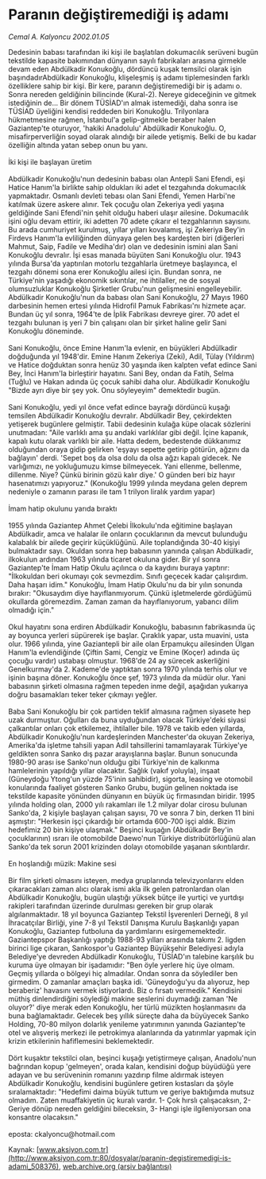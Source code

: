 # Paranın değiştiremediği iş adamı

*Cemal A. Kalyoncu 2002.01.05*

<div class="pNewsDetailMainContent" itemprop="articleBody">
 Dedesinin babası tarafından iki kişi ile başlatılan dokumacılık serüveni bugün tekstilde kapasite bakımından dünyanın sayılı fabrikaları arasına girmekle devam eden Abdülkadir Konukoğlu, dördüncü kuşak temsilci olarak işin başındadırAbdülkadir Konukoğlu, klişeleşmiş iş adamı tiplemesinden farklı özelliklere sahip bir kişi. Bir kere, paranın değiştiremediği bir iş adamı o. Sonra nereden geldiğinin bilincinde (Kural-2). Nereye gideceğinin ve gitmek istediğinin de... Bir dönem TÜSİAD'ın almak istemediği, daha sonra ise TÜSİAD üyeliğini kendisi reddeden biri Konukoğlu. Trilyonlara hükmetmesine rağmen, İstanbul'a gelip-gitmekle beraber halen Gaziantep'te oturuyor, 'hakiki Anadolulu' Abdülkadir Konukoğlu. O, misafirperverliğin soyad olarak alındığı bir ailede yetişmiş. Belki de bu kadar özelliğin altında yatan sebep onun bu yanı.
 <br/>
 <br/>
 İki kişi ile başlayan üretim
 <br/>
 <br/>
 Abdülkadir Konukoğlu'nun dedesinin babası olan Antepli Sani Efendi, eşi Hatice Hanım'la birlikte sahip oldukları iki adet el tezgahında dokumacılık yapmaktadır. Osmanlı devleti tebası olan Sani Efendi, Yemen Harbi'ne katılmak üzere askere alınır. Tek çocuğu olan Zekeriya yedi yaşına geldiğinde Sani Efendi'nin şehit olduğu haberi ulaşır ailesine. Dokumacılık işini oğlu devam ettirir, iki adetten 70 adete çıkarır el tezgahlarının sayısını. Bu arada cumhuriyet kurulmuş, yıllar yılları kovalamış, işi Zekeriya Bey'in Firdevs Hanım'la evliliğinden dünyaya gelen beş kardeşten biri (diğerleri Mahmut, Saip, Fadile ve Mediha'dır) olan ve dedesinin ismini alan Sani Konukoğlu devralır. İşi esas manada büyüten Sani Konukoğlu olur. 1943 yılında Bursa'da yaptırılan motorlu tezgahlarla üretmeye başlayınca, el tezgahı dönemi sona erer Konukoğlu ailesi için. Bundan sonra, ne Türkiye'nin yaşadığı ekonomik sıkıntılar, ne ihtilaller, ne de sosyal olumsuzluklar Konukoğlu Şirketler Grubu'nun gelişmesini engelleyebilir. Abdülkadir Konukoğlu'nun da babası olan Sani Konukoğlu, 27 Mayıs 1960 darbesinin hemen ertesi yılında Hidrofil Pamuk Fabrikası'nı hizmete açar. Bundan üç yıl sonra, 1964'te de İplik Fabrikası devreye girer. 70 adet el tezgahı bulunan iş yeri 7 bin çalışanı olan bir şirket haline gelir Sani Konukoğlu döneminde.
 <br/>
 <br/>
 Sani Konukoğlu, önce Emine Hanım'la evlenir, en büyükleri Abdülkadir doğduğunda yıl 1948'dir. Emine Hanım Zekeriya (Zeki), Adil, Tülay (Yıldırım) ve Hatice doğduktan sonra henüz 30 yaşında iken kalpten vefat edince Sani Bey, İnci Hanım'la birleştirir hayatını. Sani Bey, ondan da Fatih, Selma (Tuğlu) ve Hakan adında üç çocuk sahibi daha olur. Abdülkadir Konukoğlu "Bizde ayrı diye bir şey yok. Onu söyleyeyim" demektedir bugün.
 <br/>
 <br/>
 Sani Konukoğlu, yedi yıl önce vefat edince bayrağı dördüncü kuşağı temsilen Abdülkadir Konukoğlu devralır. Abdülkadir Bey, çekirdekten yetişerek bugünlere gelmiştir. Tabii dedesinin kulağa küpe olacak sözlerini unutmadan: "Aile varlıklı ama şu andaki varlıklılar gibi değil. İçine kapanık, kapalı kutu olarak varlıklı bir aile. Hatta dedem, bedestende dükkanımız olduğundan oraya gidip gelirken 'eşyayı sepette getirip götürün, ağzını da bağlayın' derdi. 'Sepet boş da olsa dolu da olsa ağzı kapalı gidecek. Ne varlığımızı, ne yokluğumuzu kimse bilmeyecek. Yani ellenme, bellenme, dillenme. Niye? Çünkü birinin gözü kalır diye.' O günden beri biz hayır hasenatımızı yapıyoruz." (Konukoğlu 1999 yılında meydana gelen deprem nedeniyle o zamanın parası ile tam 1 trilyon liralık yardım yapar)
 <br/>
 <br/>
 İmam hatip okulunu yarıda bıraktı
 <br/>
 <br/>
 1955 yılında Gaziantep Ahmet Çelebi İlkokulu'nda eğitimine başlayan Abdülkadir, amca ve halalar ile onların çocuklarının da mevcut bulunduğu kalabalık bir ailede geçirir küçüklüğünü. Aile toplandığında 30-40 kişiyi bulmaktadır sayı. Okuldan sonra hep babasının yanında çalışan Abdülkadir, ilkokulun ardından 1963 yılında ticaret okuluna gider. Bir yıl sonra Gaziantep'te İmam Hatip Okulu açılınca o da kaydını buraya yaptırır: "İlkokuldan beri okumayı çok sevmezdim. Sınıfı geçecek kadar çalışırdım. Daha haşarı idim." Konukoğlu, İmam Hatip Okulu'nu da bir yılın sonunda bırakır: "Okusaydım diye hayıflanmıyorum. Çünkü işletmelerde gördüğümü okullarda göremezdim. Zaman zaman da hayıflanıyorum, yabancı dilim olmadığı için."
 <br/>
 <br/>
 Okul hayatını sona erdiren Abdülkadir Konukoğlu, babasının fabrikasında üç ay boyunca yerleri süpürerek işe başlar. Çıraklık yapar, usta muavini, usta olur. 1966 yılında, yine Gaziantepli bir aile olan Erpamukçu ailesinden Ülgan Hanım'la evlendiğinde (Çiftin Sami, Cengiz ve Emine (Koçer) adında üç çocuğu vardır) ustabaşı olmuştur. 1968'de 24 ay sürecek askerliğini Genelkurmay'da 2. Kademe'de yaptıktan sonra 1970 yılında terhis olur ve işinin başına döner. Konukoğlu önce şef, 1973 yılında da müdür olur. Yani babasının şirketi olmasına rağmen tepeden inme değil, aşağıdan yukarıya doğru basamakları teker teker çıkmayı yeğler.
 <br/>
 <br/>
 Baba Sani Konukoğlu bir çok partiden teklif almasına rağmen siyasete hep uzak durmuştur. Oğulları da buna uyduğundan olacak Türkiye'deki siyasi çalkantılar onları çok etkilemez, ihtilaller bile. 1978 ve takib eden yıllarda, Abdülkadir Konukoğlu'nun kardeşlerinden Manchester'da okuyan Zekeriya, Amerika'da işletme tahsili yapan Adil tahsillerini tamamlayarak Türkiye'ye geldikten sonra Sanko dış pazar arayışlarına başlar. Bunun sonucunda 1980-90 arası ise Sanko'nun olduğu gibi Türkiye'nin de kalkınma hamlelerinin yapıldığı yıllar olacaktır. Sağlık (vakıf yoluyla), inşaat (Güneydoğu Ytong'un yüzde 75'inin sahibidir), sigorta, leasing ve otomobil konularında faaliyet gösteren Sanko Grubu, bugün gelinen noktada ise tekstilde kapasite yönünden dünyanın en büyük üç firmasından biridir. 1995 yılında holding olan, 2000 yılı rakamları ile 1.2 milyar dolar cirosu bulunan Sanko'da, 2 kişiyle başlayan çalışan sayısı, 70 ve sonra 7 bin, derken 11 bini aşmıştır: "Herkesin işçi çıkardığı bir ortamda 600-700 işçi aldık. Bizim hedefimiz 20 bin kişiye ulaşmak." Beşinci kuşağın (Abdülkadir Bey'in çocuklarının) ısrarı ile otomobilde Daewo'nun Türkiye distribütörlüğünü alan Sanko'da tek sorun 2001 krizinden dolayı otomobilde yaşanan sıkıntılardır.
 <br/>
 <br/>
 En hoşlandığı müzik: Makine sesi
 <br/>
 <br/>
 Bir film şirketi olmasını isteyen, medya gruplarında televizyonlarını elden çıkaracakları zaman alıcı olarak ismi akla ilk gelen patronlardan olan Abdülkadir Konukoğlu, bugün ulaştığı yüksek bütçe ile yurtiçi ve yurtdışı rakipleri tarafından üzerinde durulması gereken bir grup olarak algılanmaktadır. 18 yıl boyunca Gaziantep Tekstil İşverenleri Derneği, 8 yıl İhracatçılar Birliği, yine 7-8 yıl Tekstil Danışma Kurulu Başkanlığı yapan Konukoğlu, Gaziantep futboluna da yardımlarını esirgememektedir. Gaziantepspor Başkanlığı yaptığı 1988-93 yılları arasında takımı 2. ligden birinci lige çıkaran, Sankospor'u Gaziantep Büyükşehir Belediyesi adıyla Belediye'ye devreden Abdülkadir Konukoğlu, TÜSİAD'ın talebine karşılık bu kuruma üye olmayan bir işadamıdır: "Ben öyle yerlere hiç üye olmam. Geçmiş yıllarda o bölgeyi hiç almadılar. Ondan sonra da söylediler ben girmedim. O zamanlar amaçları başka idi. 'Güneydoğu'yu da alıyoruz, hep beraberiz' havasını vermek istiyorlardı. Biz o fırsatı vermedik." Kendisini müthiş dinlendirdiğini söylediği makine seslerini duymadığı zaman 'Ne oluyor?' diye merak eden Konukoğlu, her türlü müzikten hoşlanmasını da buna bağlamaktadır. Gelecek beş yıllık süreçte daha da büyüyecek Sanko Holding, 70-80 milyon dolarlık yenileme yatırımının yanında Gaziantep'te otel ve alışveriş merkezi ile petrokimya alanlarında da yatırımlar yapmak için krizin etkilerinin hafiflemesini beklemektedir.
 <br/>
 <br/>
 Dört kuşaktır tekstilci olan, beşinci kuşağı yetiştirmeye çalışan, Anadolu'nun bağrından kopup 'gelmeyen', orada kalan, kendisini doğup büyüdüğü yere adayan ve bu serüveninin romanını yazdırıp filme aldırmak isteyen Abdülkadir Konukoğlu, kendisini bugünlere getiren kıstasları da şöyle sıralamaktadır: "Hedefimi daima büyük tuttum ve geriye baktığımda mutsuz olmadım. Zaten muaffakiyetin üç kuralı vardır. 1- Çok hırslı çalışacaksın, 2- Geriye dönüp nereden geldiğini bileceksin, 3- Hangi işle ilgileniyorsan ona konsantre olacaksın."
 <br/>
 <br/>
 eposta: ckalyoncu@hotmail.com
 <br/>
</div>


Kaynak: [www.aksiyon.com.tr](http://www.aksiyon.com.tr:80/dosyalar/paranin-degistiremedigi-is-adami_508376), [web.archive.org (arşiv bağlantısı)](http://web.archive.org/web/20150512022353/http://www.aksiyon.com.tr:80/dosyalar/paranin-degistiremedigi-is-adami_508376)
